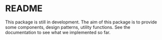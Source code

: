 # README

This package is still in development.
The aim of this package is to provide some components, design patterns, utility functions.
See the documentation to see what we implemented so far.
